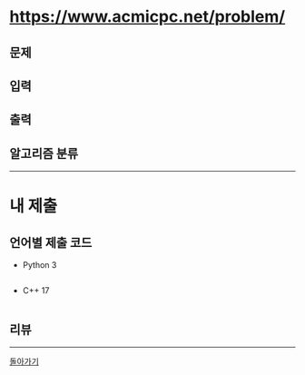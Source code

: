 # https://www.acmicpc.net/problem/


## 문제



## 입력



## 출력



## 알고리즘 분류



---
# 내 제출

## 언어별 제출 코드

- Python 3
```

```

- C++ 17
```

```

## 리뷰




---
[돌아가기](Baekjoon/Step.md)